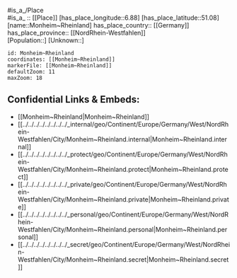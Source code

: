 ﻿---
location: [51.08,6.88] 
mapzoom: [7,12] 
mapmarker: city 
type: City
tags:
- geo/City


SpocWebEntityId: 32555
isDeleted: false
confidential: public

---
#is_a_/Place  
#is_a_ :: [[Place]] 
[has_place_longitude::6.88] 
[has_place_latitude::51.08] 
[name::Monheim~Rheinland] 
has_place_country:: [[Germany]]  
has_place_province:: [[NordRhein-Westfahlen]]  
[Population::] 
[Unknown::] 


```leaflet
id: Monheim~Rheinland
coordinates: [[Monheim~Rheinland]] 
markerFile: [[Monheim~Rheinland]] 
defaultZoom: 11 
maxZoom: 18
```


## Confidential Links & Embeds: 
- [[Monheim~Rheinland|Monheim~Rheinland]]  
- [[../../../../../../../../_internal/geo/Continent/Europe/Germany/West/NordRhein-Westfahlen/City/Monheim~Rheinland.internal|Monheim~Rheinland.internal]] 
- [[../../../../../../../../_protect/geo/Continent/Europe/Germany/West/NordRhein-Westfahlen/City/Monheim~Rheinland.protect|Monheim~Rheinland.protect]] 
- [[../../../../../../../../_private/geo/Continent/Europe/Germany/West/NordRhein-Westfahlen/City/Monheim~Rheinland.private|Monheim~Rheinland.private]] 
- [[../../../../../../../../_personal/geo/Continent/Europe/Germany/West/NordRhein-Westfahlen/City/Monheim~Rheinland.personal|Monheim~Rheinland.personal]] 
- [[../../../../../../../../_secret/geo/Continent/Europe/Germany/West/NordRhein-Westfahlen/City/Monheim~Rheinland.secret|Monheim~Rheinland.secret]] 
